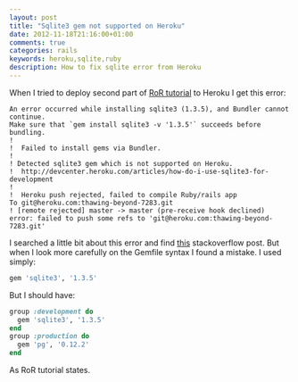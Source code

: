 ```yaml
---
layout: post
title: "Sqlite3 gem not supported on Heroku"
date: 2012-11-18T21:16:00+01:00
comments: true
categories: rails
keywords: heroku,sqlite,ruby
description: How to fix sqlite error from Heroku
---
```


When I tried to deploy second part of [RoR tutorial](http://ruby.railstutorial.org/chapters/a-demo-app#top)
to Heroku I get this error:
```
An error occurred while installing sqlite3 (1.3.5), and Bundler cannot continue.  
Make sure that `gem install sqlite3 -v '1.3.5'` succeeds before bundling.
!
!  Failed to install gems via Bundler.
!
! Detected sqlite3 gem which is not supported on Heroku.
!  http://devcenter.heroku.com/articles/how-do-i-use-sqlite3-for-development
!
!  Heroku push rejected, failed to compile Ruby/rails app
To git@heroku.com:thawing-beyond-7283.git 
! [remote rejected] master -> master (pre-receive hook declined)
error: failed to push some refs to 'git@heroku.com:thawing-beyond-7283.git'
```
I searched a little bit about this error and find [this](http://stackoverflow.com/questions/3747002/heroku-rails-3-and-sqlite3)
stackoverflow post. But when I look more carefully on the Gemfile syntax I
found a mistake. I used simply:
```ruby
gem 'sqlite3', '1.3.5'
```
But I should have:
```ruby
group :development do
  gem 'sqlite3', '1.3.5'
end
group :production do
  gem 'pg', '0.12.2'
end
```
As RoR tutorial states.
